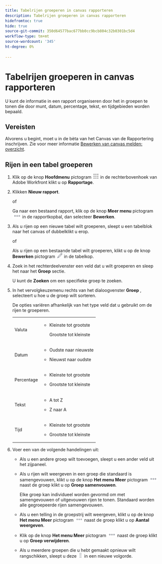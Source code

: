 ```yaml
---
title: Tabelrijen groeperen in canvas rapporteren
description: Tabelrijen groeperen in canvas rapporteren
hidefromtoc: true
hide: true
source-git-commit: 350d64577bac677bb0cc9bcb804c32b0301bc5d4
workflow-type: tm+mt
source-wordcount: '345'
ht-degree: 0%

---
```



# Tabelrijen groeperen in canvas rapporteren

U kunt de informatie in een rapport organiseren door het in groepen te tonen die door munt, datum, percentage, tekst, en tijdgebieden worden bepaald.

## Vereisten

Alvorens u begint, moet u in de bèta van het Canvas van de Rapportering inschrijven. Zie voor meer informatie [Bewerken van canvas melden: overzicht](/help/quicksilver/product-announcements/betas/canvas-dashboards-beta/reporting-canvas-beta-overview.md).

## Rijen in een tabel groeperen

1. Klik op de knop **Hoofdmenu** pictogram ![](assets/main-menu-icon.png) in de rechterbovenhoek van Adobe Workfront klikt u op **Rapportage**.
1. Klikken **Nieuw rapport**.

   of

   Ga naar een bestaand rapport, klik op de knop **Meer menu** pictogram ![](assets/more-icon.png) in de rapportkopbal, dan selecteer **Bewerken**.

1. Als u rijen op een nieuwe tabel wilt groeperen, sleept u een tabelblok naar het canvas of dubbelklikt u erop.

   of

   Als u rijen op een bestaande tabel wilt groeperen, klikt u op de knop **Bewerken** pictogram ![](assets/edit-icon.png) in de tabelkop.

1. Zoek in het rechterdeelvenster een veld dat u wilt groeperen en sleep het naar het **Groep** sectie.

   U kunt de **Zoeken** om een specifieke groep te zoeken.

1. In het vervolgkeuzemenu rechts van het dialoogvenster **Groep** , selecteert u hoe u de groep wilt sorteren.

   De opties variëren afhankelijk van het type veld dat u gebruikt om de rijen te groeperen.

   <table style="table-layout:auto"> 
    <col> 
    <col> 
    <tbody> 
     <tr> 
      <td role="rowheader">Valuta</td> 
      <td> 
       <ul> 
        <li> <p>Kleinste tot grootste</p> <p>Grootste tot kleinste</p> </li> 
       </ul> </td> 
     </tr> 
     <tr> 
      <td role="rowheader">Datum</td> 
      <td> 
       <ul> 
        <li> <p>Oudste naar nieuwste</p> </li> 
        <li> <p>Nieuwst naar oudste</p> </li> 
       </ul> </td> 
     </tr> 
     <tr> 
      <td role="rowheader">Percentage</td> 
      <td> 
       <ul> 
        <li> <p>Kleinste tot grootste</p> </li> 
        <li> <p>Grootste tot kleinste</p> </li> 
       </ul> </td> 
     </tr> 
     <tr> 
      <td role="rowheader">Tekst</td> 
      <td> 
       <ul> 
        <li> <p>A tot Z</p> </li> 
        <li> <p>Z naar A</p> </li> 
       </ul> </td> 
     </tr> 
     <tr> 
      <td role="rowheader">Tijd</td> 
      <td> 
       <ul> 
        <li> <p>Kleinste tot grootste</p> </li> 
        <li> <p>Grootste tot kleinste</p> </li> 
       </ul> </td> 
     </tr> 
    </tbody> 
   </table>

1. Voer een van de volgende handelingen uit:

   * Als u een andere groep wilt toevoegen, sleept u een ander veld uit het zijpaneel.
   * Als u rijen wilt weergeven in een groep die standaard is samengevouwen, klikt u op de knop **Het menu Meer** pictogram ![](assets/more-icon.png) naast de groep klikt u op **Groep samenvouwen**.

     Elke groep kan individueel worden gevormd om met samengevouwen of uitgevouwen rijen te tonen. Standaard worden alle gegroepeerde rijen samengevouwen.

   * Als u een telling in de groepstrij wilt weergeven, klikt u op de knop **Het menu Meer** pictogram ![](assets/more-icon-27x15.png) naast de groep klikt u op **Aantal weergeven**.
   * Klik op de knop **Het menu Meer** pictogram ![](assets/more-icon.png) naast de groep klikt u op **Groep verwijderen**.
   * Als u meerdere groepen die u hebt gemaakt opnieuw wilt rangschikken, sleept u deze ![](assets/move-icon---dots.png) in een nieuwe volgorde.
